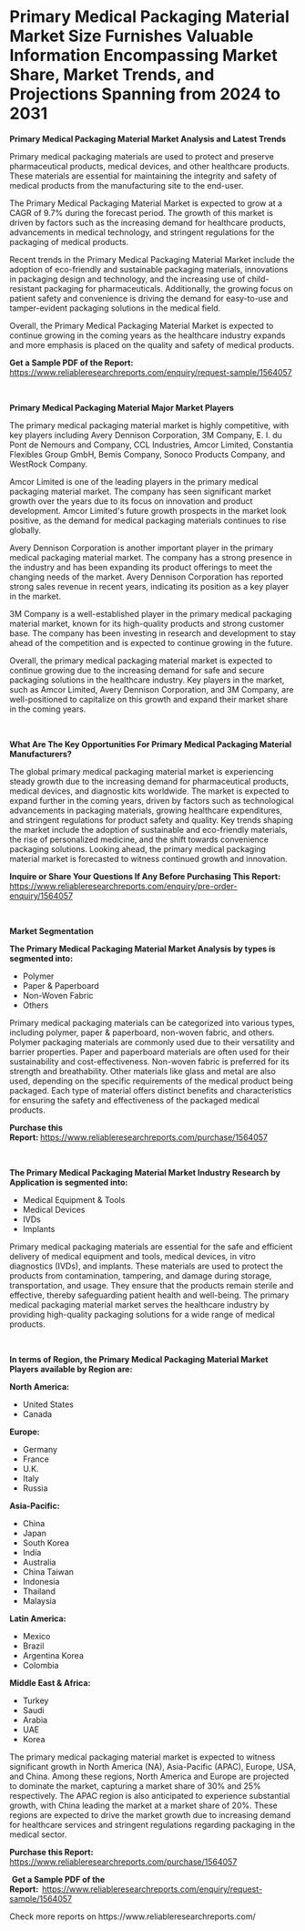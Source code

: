 <p><h1>Primary Medical Packaging Material Market Size Furnishes Valuable Information Encompassing Market Share, Market Trends, and Projections Spanning from 2024 to 2031</h1></p><p><strong>Primary Medical Packaging Material Market Analysis and Latest Trends</strong></p>
<p><p>Primary medical packaging materials are used to protect and preserve pharmaceutical products, medical devices, and other healthcare products. These materials are essential for maintaining the integrity and safety of medical products from the manufacturing site to the end-user.</p><p>The Primary Medical Packaging Material Market is expected to grow at a CAGR of 9.7% during the forecast period. The growth of this market is driven by factors such as the increasing demand for healthcare products, advancements in medical technology, and stringent regulations for the packaging of medical products. </p><p>Recent trends in the Primary Medical Packaging Material Market include the adoption of eco-friendly and sustainable packaging materials, innovations in packaging design and technology, and the increasing use of child-resistant packaging for pharmaceuticals. Additionally, the growing focus on patient safety and convenience is driving the demand for easy-to-use and tamper-evident packaging solutions in the medical field.</p><p>Overall, the Primary Medical Packaging Material Market is expected to continue growing in the coming years as the healthcare industry expands and more emphasis is placed on the quality and safety of medical products.</p></p>
<p><strong>Get a Sample PDF of the Report:&nbsp;</strong> <a href="https://www.reliableresearchreports.com/enquiry/request-sample/1564057">https://www.reliableresearchreports.com/enquiry/request-sample/1564057</a></p>
<p>&nbsp;</p>
<p><strong>Primary Medical Packaging Material Major Market Players</strong></p>
<p><p>The primary medical packaging material market is highly competitive, with key players including Avery Dennison Corporation, 3M Company, E. I. du Pont de Nemours and Company, CCL Industries, Amcor Limited, Constantia Flexibles Group GmbH, Bemis Company, Sonoco Products Company, and WestRock Company.</p><p>Amcor Limited is one of the leading players in the primary medical packaging material market. The company has seen significant market growth over the years due to its focus on innovation and product development. Amcor Limited's future growth prospects in the market look positive, as the demand for medical packaging materials continues to rise globally.</p><p>Avery Dennison Corporation is another important player in the primary medical packaging material market. The company has a strong presence in the industry and has been expanding its product offerings to meet the changing needs of the market. Avery Dennison Corporation has reported strong sales revenue in recent years, indicating its position as a key player in the market.</p><p>3M Company is a well-established player in the primary medical packaging material market, known for its high-quality products and strong customer base. The company has been investing in research and development to stay ahead of the competition and is expected to continue growing in the future.</p><p>Overall, the primary medical packaging material market is expected to continue growing due to the increasing demand for safe and secure packaging solutions in the healthcare industry. Key players in the market, such as Amcor Limited, Avery Dennison Corporation, and 3M Company, are well-positioned to capitalize on this growth and expand their market share in the coming years.</p></p>
<p>&nbsp;</p>
<p><strong>What Are The Key Opportunities For Primary Medical Packaging Material Manufacturers?</strong></p>
<p><p>The global primary medical packaging material market is experiencing steady growth due to the increasing demand for pharmaceutical products, medical devices, and diagnostic kits worldwide. The market is expected to expand further in the coming years, driven by factors such as technological advancements in packaging materials, growing healthcare expenditures, and stringent regulations for product safety and quality. Key trends shaping the market include the adoption of sustainable and eco-friendly materials, the rise of personalized medicine, and the shift towards convenience packaging solutions. Looking ahead, the primary medical packaging material market is forecasted to witness continued growth and innovation.</p></p>
<p><strong>Inquire or Share Your Questions If Any Before Purchasing This Report:</strong> <a href="https://www.reliableresearchreports.com/enquiry/pre-order-enquiry/1564057">https://www.reliableresearchreports.com/enquiry/pre-order-enquiry/1564057</a></p>
<p>&nbsp;</p>
<p><strong>Market Segmentation</strong></p>
<p><strong>The Primary Medical Packaging Material Market Analysis by types is segmented into:</strong></p>
<p><ul><li>Polymer</li><li>Paper & Paperboard</li><li>Non-Woven Fabric</li><li>Others</li></ul></p>
<p><p>Primary medical packaging materials can be categorized into various types, including polymer, paper & paperboard, non-woven fabric, and others. Polymer packaging materials are commonly used due to their versatility and barrier properties. Paper and paperboard materials are often used for their sustainability and cost-effectiveness. Non-woven fabric is preferred for its strength and breathability. Other materials like glass and metal are also used, depending on the specific requirements of the medical product being packaged. Each type of material offers distinct benefits and characteristics for ensuring the safety and effectiveness of the packaged medical products.</p></p>
<p><strong>Purchase this Report:&nbsp;</strong><a href="https://www.reliableresearchreports.com/purchase/1564057">https://www.reliableresearchreports.com/purchase/1564057</a></p>
<p>&nbsp;</p>
<p><strong>The Primary Medical Packaging Material Market Industry Research by Application is segmented into:</strong></p>
<p><ul><li>Medical Equipment & Tools</li><li>Medical Devices</li><li>IVDs</li><li>Implants</li></ul></p>
<p><p>Primary medical packaging materials are essential for the safe and efficient delivery of medical equipment and tools, medical devices, in vitro diagnostics (IVDs), and implants. These materials are used to protect the products from contamination, tampering, and damage during storage, transportation, and usage. They ensure that the products remain sterile and effective, thereby safeguarding patient health and well-being. The primary medical packaging material market serves the healthcare industry by providing high-quality packaging solutions for a wide range of medical products.</p></p>
<p>&nbsp;</p>
<p><strong>In terms of Region, the Primary Medical Packaging Material Market Players available by Region are:</strong></p>
<p>
    <p> <strong> North America: </strong>
        <ul>
            <li>United States</li>
            <li>Canada</li>
        </ul>
        </p> 
    <p> <strong> Europe: </strong>
        <ul>
            <li>Germany</li>
            <li>France</li>
            <li>U.K.</li>
            <li>Italy</li>
            <li>Russia</li>
        </ul>
        </p> 
    <p> <strong> Asia-Pacific: </strong>
        <ul>
            <li>China</li>
            <li>Japan</li>
            <li>South Korea</li>
            <li>India</li>
            <li>Australia</li>
            <li>China Taiwan</li>
            <li>Indonesia</li>
            <li>Thailand</li>
            <li>Malaysia</li>
        </ul>
        </p> 
    <p> <strong> Latin America: </strong>
        <ul>
            <li>Mexico</li>
            <li>Brazil</li>
            <li>Argentina Korea</li>
            <li>Colombia</li>
        </ul>
        </p> 
    <p> <strong> Middle East & Africa: </strong>
        <ul>
            <li>Turkey</li>
            <li>Saudi</li>
            <li>Arabia</li>
            <li>UAE</li>
            <li>Korea</li>
        </ul>
    </p>
    </p>
<p><p>The primary medical packaging material market is expected to witness significant growth in North America (NA), Asia-Pacific (APAC), Europe, USA, and China. Among these regions, North America and Europe are projected to dominate the market, capturing a market share of 30% and 25% respectively. The APAC region is also anticipated to experience substantial growth, with China leading the market at a market share of 20%. These regions are expected to drive the market growth due to increasing demand for healthcare services and stringent regulations regarding packaging in the medical sector.</p></p>
<p><strong>Purchase this Report: </strong><a href="https://www.reliableresearchreports.com/purchase/1564057">https://www.reliableresearchreports.com/purchase/1564057</a></p>
<p>&nbsp;<strong>Get a Sample PDF of the Report:&nbsp;&nbsp;</strong><a href="https://www.reliableresearchreports.com/enquiry/request-sample/1564057">https://www.reliableresearchreports.com/enquiry/request-sample/1564057</a></p>
<p><strong></strong></p>
<p>Check more reports on https://www.reliableresearchreports.com/</p>